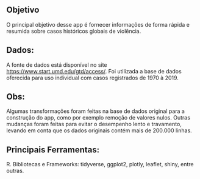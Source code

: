 ## Objetivo
O principal objetivo desse app é fornecer informações de forma rápida e resumida sobre casos históricos globais de violência.

## Dados:
A fonte de dados está disponível no site https://www.start.umd.edu/gtd/access/. 
Foi utilizada a base de dados oferecida para uso individual com casos registrados de 1970 à 2019.

## Obs:
Algumas transformações foram feitas na base de dados original para a construção do app,
como por exemplo remoção de valores nulos.
Outras mudanças foram feitas para evitar o desempenho lento e travamento,
levando em conta que os dados originais contém mais de 200.000 linhas.

## Principais Ferramentas:
R. Bibliotecas e Frameworks: tidyverse, ggplot2, plotly, leaflet, shiny, entre outras.

